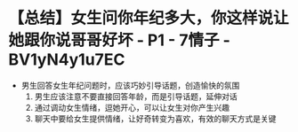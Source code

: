 # 【总结】女生问你年纪多大，你这样说让她跟你说哥哥好坏 - P1 - 7情子 - BV1yN4y1u7EC

-   男生回答女生年纪问题时，应该巧妙引导话题，创造愉快的氛围
    1.  男生应该注意不要直接回答年龄，而是引导话题，延伸对话
    2.  通过调动女生情绪，逗她开心，可以让女生对你产生兴趣
    3.  聊天中要给女生提供情绪，让好奇转变为喜欢，有效的聊天方式是关键